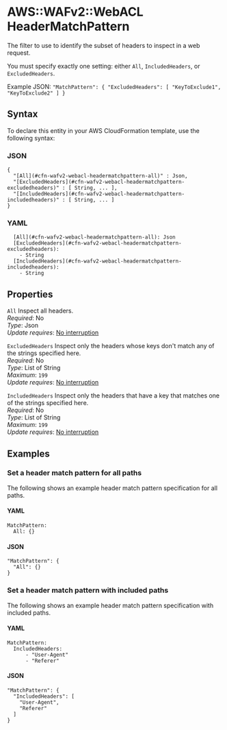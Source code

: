 # AWS::WAFv2::WebACL HeaderMatchPattern<a name="aws-properties-wafv2-webacl-headermatchpattern"></a>

The filter to use to identify the subset of headers to inspect in a web request\. 

You must specify exactly one setting: either `All`, `IncludedHeaders`, or `ExcludedHeaders`\.

Example JSON: `"MatchPattern": { "ExcludedHeaders": [ "KeyToExclude1", "KeyToExclude2" ] }` 

## Syntax<a name="aws-properties-wafv2-webacl-headermatchpattern-syntax"></a>

To declare this entity in your AWS CloudFormation template, use the following syntax:

### JSON<a name="aws-properties-wafv2-webacl-headermatchpattern-syntax.json"></a>

```
{
  "[All](#cfn-wafv2-webacl-headermatchpattern-all)" : Json,
  "[ExcludedHeaders](#cfn-wafv2-webacl-headermatchpattern-excludedheaders)" : [ String, ... ],
  "[IncludedHeaders](#cfn-wafv2-webacl-headermatchpattern-includedheaders)" : [ String, ... ]
}
```

### YAML<a name="aws-properties-wafv2-webacl-headermatchpattern-syntax.yaml"></a>

```
  [All](#cfn-wafv2-webacl-headermatchpattern-all): Json
  [ExcludedHeaders](#cfn-wafv2-webacl-headermatchpattern-excludedheaders): 
    - String
  [IncludedHeaders](#cfn-wafv2-webacl-headermatchpattern-includedheaders): 
    - String
```

## Properties<a name="aws-properties-wafv2-webacl-headermatchpattern-properties"></a>

`All`  <a name="cfn-wafv2-webacl-headermatchpattern-all"></a>
Inspect all headers\.   
*Required*: No  
*Type*: Json  
*Update requires*: [No interruption](https://docs.aws.amazon.com/AWSCloudFormation/latest/UserGuide/using-cfn-updating-stacks-update-behaviors.html#update-no-interrupt)

`ExcludedHeaders`  <a name="cfn-wafv2-webacl-headermatchpattern-excludedheaders"></a>
Inspect only the headers whose keys don't match any of the strings specified here\.   
*Required*: No  
*Type*: List of String  
*Maximum*: `199`  
*Update requires*: [No interruption](https://docs.aws.amazon.com/AWSCloudFormation/latest/UserGuide/using-cfn-updating-stacks-update-behaviors.html#update-no-interrupt)

`IncludedHeaders`  <a name="cfn-wafv2-webacl-headermatchpattern-includedheaders"></a>
Inspect only the headers that have a key that matches one of the strings specified here\.   
*Required*: No  
*Type*: List of String  
*Maximum*: `199`  
*Update requires*: [No interruption](https://docs.aws.amazon.com/AWSCloudFormation/latest/UserGuide/using-cfn-updating-stacks-update-behaviors.html#update-no-interrupt)

## Examples<a name="aws-properties-wafv2-webacl-headermatchpattern--examples"></a>



### Set a header match pattern for all paths<a name="aws-properties-wafv2-webacl-headermatchpattern--examples--Set_a_header_match_pattern_for_all_paths_"></a>

The following shows an example header match pattern specification for all paths\. 

#### YAML<a name="aws-properties-wafv2-webacl-headermatchpattern--examples--Set_a_header_match_pattern_for_all_paths_--yaml"></a>

```
MatchPattern:
  All: {}
```

#### JSON<a name="aws-properties-wafv2-webacl-headermatchpattern--examples--Set_a_header_match_pattern_for_all_paths_--json"></a>

```
"MatchPattern": {
  "All": {}
}
```

### Set a header match pattern with included paths<a name="aws-properties-wafv2-webacl-headermatchpattern--examples--Set_a_header_match_pattern_with_included_paths_"></a>

The following shows an example header match pattern specification with included paths\. 

#### YAML<a name="aws-properties-wafv2-webacl-headermatchpattern--examples--Set_a_header_match_pattern_with_included_paths_--yaml"></a>

```
MatchPattern:
  IncludedHeaders:
      - "User-Agent"
      - "Referer"
```

#### JSON<a name="aws-properties-wafv2-webacl-headermatchpattern--examples--Set_a_header_match_pattern_with_included_paths_--json"></a>

```
"MatchPattern": {
  "IncludedHeaders": [
    "User-Agent",
    "Referer"
  ]
}
```
